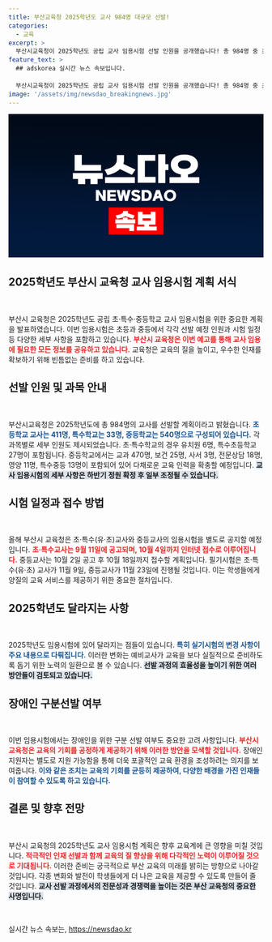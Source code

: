 ```yaml
---
title: 부산교육청 2025학년도 교사 984명 대규모 선발!
categories:
  - 교육
excerpt: >
  부산시교육청이 2025학년도 공립 교사 임용시험 선발 인원을 공개했습니다! 총 984명 중 초등 411명, 중등 540명 선발 예정, 상세 일정은 곧 발표됩니다. 교육계의 뜨거운 이목, 놓치지 마세요!
feature_text: >
  ## adskorea 실시간 뉴스 속보입니다.

  부산시교육청이 2025학년도 공립 교사 임용시험 선발 인원을 공개했습니다! 총 984명 중 초등 411명, 중등 540명 선발 예정, 상세 일정은 곧 발표됩니다. 교육계의 뜨거운 이목, 놓치지 마세요!
image: '/assets/img/newsdao_breakingnews.jpg'
---
```


<p><img src="/assets/img/newsdao_breakingnews.jpg" alt="adskorea 속보" /></p>

<h2 data-ke-size="size26">2025학년도 부산시 교육청 교사 임용시험 계획 서식</h2>

<p data-ke-size="size16">&nbsp;</p>

<p>부산시 교육청은 2025학년도 공립 초·특수·중등학교 교사 임용시험을 위한 중요한 계획을 발표하였습니다. 이번 임용시험은 초등과 중등에서 각각 선발 예정 인원과 시험 일정 등 다양한 세부 사항을 포함하고 있습니다. <b><span style="color: #ee2323;">부산시 교육청은 이번 예고를 통해 교사 임용에 필요한 모든 정보를 공유하고 있습니다.</span></b> 교육청은 교육의 질을 높이고, 우수한 인재를 확보하기 위해 빈틈없는 준비를 하고 있습니다. </p>

<h2 data-ke-size="size26">선발 인원 및 과목 안내</h2>

<p data-ke-size="size16">&nbsp;</p>

<p>부산시교육청은 2025학년도에 총 984명의 교사를 선발할 계획이라고 밝혔습니다. <b><span style="color: #1a5490;">초등학교 교사는 411명, 특수학교는 33명, 중등학교는 540명으로 구성되어 있습니다.</span></b> 각 과목별로 세부 인원도 제시되었습니다. 초·특수학교의 경우 유치원 6명, 특수초등학교 27명이 포함됩니다. 중등학교에서는 교과 470명, 보건 25명, 사서 3명, 전문상담 18명, 영양 11명, 특수중등 13명이 포함되어 있어 다채로운 교육 인력을 확충할 예정입니다. <b><span style="background-color: #21538527;">교사 임용시험의 세부 사항은 하반기 정원 확정 후 일부 조정될 수 있습니다.</span></b></p>

<h2 data-ke-size="size26">시험 일정과 접수 방법</h2>

<p data-ke-size="size16">&nbsp;</p>

<p>올해 부산시 교육청은 초·특수(유·초)교사와 중등교사의 임용시험을 별도로 공지할 예정입니다. <b><span style="color: #ee2323;">초·특수교사는 9월 11일에 공고되며, 10월 4일까지 인터넷 접수로 이루어집니다.</span></b> 중등교사는 10월 2일 공고 후 10월 18일까지 접수할 계획입니다. 필기시험은 초·특수(유·초) 교사가 11월 9일, 중등교사가 11월 23일에 진행될 것입니다. 이는 학생들에게 양질의 교육 서비스를 제공하기 위한 중요한 절차입니다.</p>

<h2 data-ke-size="size26">2025학년도 달라지는 사항</h2>

<p data-ke-size="size16">&nbsp;</p>

<p>2025학년도 임용시험에 있어 달라지는 점들이 있습니다. <b><span style="color: #1a5490;">특히 실기시험의 변경 사항이 주요 내용으로 다뤄집니다.</span></b> 이러한 변화는 예비교사가 교육을 보다 실질적으로 준비하도록 돕기 위한 노력의 일환으로 볼 수 있습니다. <b><span style="background-color: #21538527;">선발 과정의 효율성을 높이기 위한 여러 방안들이 검토되고 있습니다.</span></b></p>

<h2 data-ke-size="size26">장애인 구분선발 여부</h2>

<p data-ke-size="size16">&nbsp;</p>

<p>이번 임용시험에서는 장애인을 위한 구분 선발 여부도 중요한 고려 사항입니다. <b><span style="color: #ee2323;">부산시 교육청은 교육의 기회를 공정하게 제공하기 위해 이러한 방안을 모색할 것입니다.</span></b> 장애인 지원자는 별도로 지원 가능함을 통해 더욱 포괄적인 교육 환경을 조성하려는 의지를 보여줍니다. <b><span style="color: #1a5490;">이와 같은 조치는 교육의 기회를 균등히 제공하여, 다양한 배경을 가진 인재들이 참여할 수 있도록 하고 있습니다.</span></b></p>

<h2 data-ke-size="size26">결론 및 향후 전망</h2>

<p data-ke-size="size16">&nbsp;</p>

<p>부산시 교육청의 2025학년도 교사 임용시험 계획은 향후 교육계에 큰 영향을 미칠 것입니다. <b><span style="color: #ee2323;">적극적인 인재 선발과 함께 교육의 질 향상을 위해 다각적인 노력이 이루어질 것으로 기대됩니다.</span></b> 이러한 준비는 궁극적으로 부산 교육의 미래를 밝히는 방향으로 나아갈 것입니다. 각종 변화와 발전이 학생들에게 더 나은 교육을 제공할 수 있도록 만들어 줄 것입니다. <b><span style="background-color: #21538527;">교사 선발 과정에서의 전문성과 경쟁력을 높이는 것은 부산 교육청의 중요한 사명입니다.</span></b></p>

<p data-ke-size="size16">&nbsp;</p>
실시간 뉴스 속보는, <a href="https://newsdao.kr" rel="dofollow">https://newsdao.kr</a>


